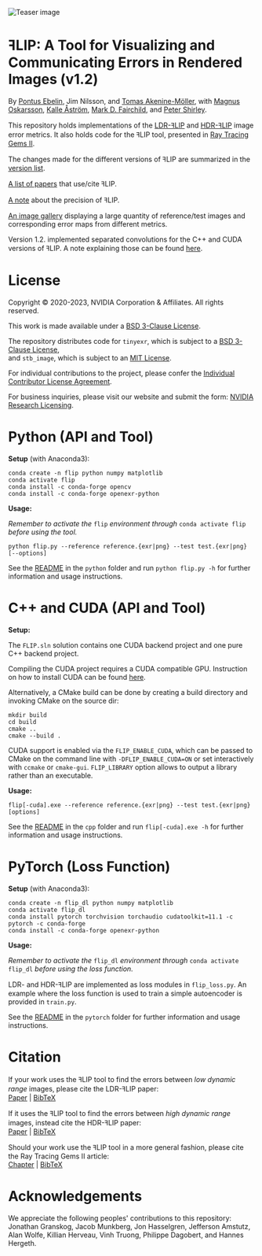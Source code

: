 ![Teaser image](images/teaser.png "Teaser image")

# ꟻLIP: A Tool for Visualizing and Communicating Errors in Rendered Images (v1.2)
By
[Pontus Ebelin](https://research.nvidia.com/person/pontus-ebelin),
Jim Nilsson,
and
[Tomas Akenine-Möller](https://research.nvidia.com/person/tomas-akenine-m%C3%B6ller),
with
[Magnus Oskarsson](https://www1.maths.lth.se/matematiklth/personal/magnuso/),
[Kalle Åström](https://www.maths.lu.se/staff/kalleastrom/),
[Mark D. Fairchild](https://www.rit.edu/directory/mdfpph-mark-fairchild),
and
[Peter Shirley](https://research.nvidia.com/person/peter-shirley).

This repository holds implementations of the [LDR-ꟻLIP](https://research.nvidia.com/publication/2020-07_FLIP)
and [HDR-ꟻLIP](https://research.nvidia.com/publication/2021-05_HDR-FLIP) image error metrics.
It also holds code for the ꟻLIP tool, presented in [Ray Tracing Gems II](https://www.realtimerendering.com/raytracinggems/rtg2/index.html).

The changes made for the different versions of ꟻLIP are summarized in the [version list](misc/versionList.md).

[A list of papers](misc/papersUsingFLIP.md) that use/cite ꟻLIP.

[A note](misc/precision.md) about the precision of ꟻLIP.

[An image gallery](https://research.nvidia.com/node/3525) displaying a large quantity of reference/test images and corresponding error maps from
different metrics.

Version 1.2. implemented separated convolutions for the C++ and CUDA versions of ꟻLIP. A note explaining those
can be found [here](misc/separatedConvolutions.pdf).

# License

Copyright © 2020-2023, NVIDIA Corporation & Affiliates. All rights reserved.

This work is made available under a [BSD 3-Clause License](misc/LICENSE.md).

The repository distributes code for `tinyexr`, which is subject to a [BSD 3-Clause License](misc/LICENSE-third-party.md#bsd-3-clause-license),<br>
and `stb_image`, which is subject to an [MIT License](misc/LICENSE-third-party.md#mit-license).

For individual contributions to the project, please confer the [Individual Contributor License Agreement](misc/CLA.md).

For business inquiries, please visit our website and submit the form: [NVIDIA Research Licensing](https://www.nvidia.com/en-us/research/inquiries/).

# Python (API and Tool)
**Setup** (with Anaconda3):
```
conda create -n flip python numpy matplotlib
conda activate flip
conda install -c conda-forge opencv
conda install -c conda-forge openexr-python
```

**Usage:**

*Remember to activate the* `flip` *environment through* `conda activate flip` *before using the tool.*

```
python flip.py --reference reference.{exr|png} --test test.{exr|png} [--options]
```

See the [README](python/README.md) in the `python` folder and run `python flip.py -h` for further information and usage instructions.

# C++ and CUDA (API and Tool)
**Setup:**

The `FLIP.sln` solution contains one CUDA backend project and one pure C++ backend project.

Compiling the CUDA project requires a CUDA compatible GPU. Instruction on how to install CUDA can be found [here](https://docs.nvidia.com/cuda/cuda-installation-guide-microsoft-windows/index.html).

Alternatively, a CMake build can be done by creating a build directory and invoking CMake on the source dir:

```
mkdir build
cd build
cmake ..
cmake --build .
```

CUDA support is enabled via the `FLIP_ENABLE_CUDA`, which can be passed to CMake on the command line with
`-DFLIP_ENABLE_CUDA=ON` or set interactively with `ccmake` or `cmake-gui`.
`FLIP_LIBRARY` option allows to output a library rather than an executable.

**Usage:**
```
flip[-cuda].exe --reference reference.{exr|png} --test test.{exr|png} [options]
```

See the [README](cpp/README.md) in the `cpp` folder and run `flip[-cuda].exe -h` for further information and usage instructions.

# PyTorch (Loss Function)
**Setup** (with Anaconda3):
```
conda create -n flip_dl python numpy matplotlib
conda activate flip_dl
conda install pytorch torchvision torchaudio cudatoolkit=11.1 -c pytorch -c conda-forge
conda install -c conda-forge openexr-python
```

**Usage:**

*Remember to activate the* `flip_dl` *environment through* `conda activate flip_dl` *before using the loss function.*

LDR- and HDR-ꟻLIP are implemented as loss modules in `flip_loss.py`. An example where the loss function is used to train a simple autoencoder is provided in `train.py`.

See the [README](pytorch/README.md) in the `pytorch` folder for further information and usage instructions.

# Citation
If your work uses the ꟻLIP tool to find the errors between *low dynamic range* images,
please cite the LDR-ꟻLIP paper:<br>
[Paper](https://research.nvidia.com/publication/2020-07_FLIP) | [BibTeX](misc/LDRFLIP.txt)

If it uses the ꟻLIP tool to find the errors between *high dynamic range* images,
instead cite the HDR-ꟻLIP paper:<br>
[Paper](https://research.nvidia.com/publication/2021-05_HDR-FLIP) | [BibTeX](misc/HDRFLIP.txt)

Should your work use the ꟻLIP tool in a more general fashion, please cite the Ray Tracing Gems II article:<br>
[Chapter](https://link.springer.com/chapter/10.1007%2F978-1-4842-7185-8_19) | [BibTeX](misc/FLIP.txt)

# Acknowledgements
We appreciate the following peoples' contributions to this repository:
Jonathan Granskog, Jacob Munkberg, Jon Hasselgren, Jefferson Amstutz, Alan Wolfe, Killian Herveau, Vinh Truong, Philippe Dagobert, and Hannes Hergeth.
